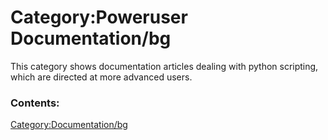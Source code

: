# Category:Poweruser Documentation/bg
This category shows documentation articles dealing with python scripting, which are directed at more advanced users.

### Contents:

[Category:Documentation/bg](Category:Documentation/bg.md)
